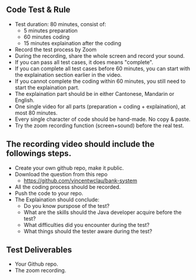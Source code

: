 ## Code Test & Rule
- Test duration: 80 minutes, consist of:
  - 5 minutes preparation
  - 60 minutes coding
  - 15 minutes explaination after the coding
- Record the test process by Zoom 
- During the recording, share the whole screen and record your sound.
- If you can pass all test cases, it does means "complete".
- If you can complete all test cases before 60 minutes, you can start with the explaination section earlier in the video.
- If you cannot complete the coding within 60 minutes, you still need to start the explaination part.
- The explaination part should be in either Cantonese, Mandarin or English.
- One single video for all parts (preparation + coding + explaination), at most 80 minutes.
- Every single character of code should be hand-made. No copy & paste.
- Try the zoom recording function (screen+sound) before the real test.

## The recording video should include the followings steps.
- Create your own github repo, make it public. 
- Download the question from this repo
  - https://github.com/vincentwclau/bank-system
- All the coding process should be recorded.
- Push the code to your repo.
- The Explaination should conclude:
  - Do you know purspose of the test? 
  - What are the skills should the Java developer acquire before the test?
  - What difficulties did you encounter during the test?
  - What things should the tester aware during the test?

## Test Deliverables
- Your Github repo.
- The zoom recording.
